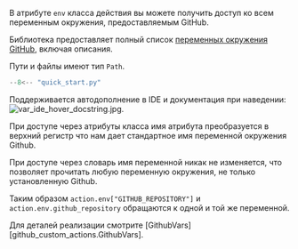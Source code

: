В атрибуте `env` класса действия вы можете получить доступ ко всем переменным окружения, предоставляемым GitHub.

Библиотека предоставляет полный список 
[переменных окружения GitHub](https://docs.github.com/en/actions/learn-github-actions/variables#default-environment-variables), 
включая описания.

Пути и файлы имеют тип `Path`.

```python
--8<-- "quick_start.py"
```

Поддерживается автодополнение в IDE и документация при наведении:
![var_ide_hover_docstring.jpg](images/var_ide_hover_docstring.jpg).

При доступе через атрибуты класса имя атрибута преобразуется в верхний регистр что нам дает стандартное 
имя переменной окружения Github.

При доступе через словарь имя переменной никак не изменяется, что позволяет прочитать любую переменную окружения, не
только установленную Github.

Таким образом `action.env["GITHUB_REPOSITORY"]` и `action.env.github_repository` обращаются к одной и той же переменной.

Для деталей реализации смотрите [GithubVars][github_custom_actions.GithubVars].
